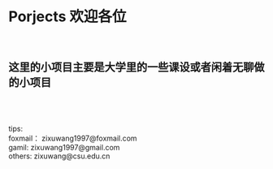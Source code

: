 # Porjects 欢迎各位

<br>

这里的小项目主要是大学里的一些课设或者闲着无聊做的小项目
-------

<br>
<br>
<br>
tips:<br>
foxmail：  zixuwang1997@foxmail.com<br>
gamil:     zixuwang1997@gmail.com<br>
others:    zixuwang@csu.edu.cn<br>
